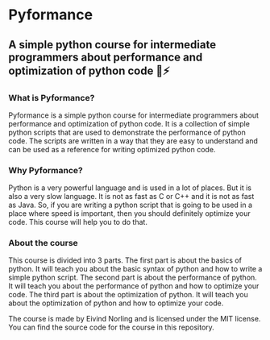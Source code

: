 # Pyformance
## A simple python course for intermediate programmers about performance and optimization of python code 💨⚡

### What is Pyformance?
Pyformance is a simple python course for intermediate programmers about performance and optimization of python code. It is a collection of simple python scripts that are used to demonstrate the performance of python code. The scripts are written in a way that they are easy to understand and can be used as a reference for writing optimized python code.

### Why Pyformance?
Python is a very powerful language and is used in a lot of places. But it is also a very slow language. It is not as fast as C or C++ and it is not as fast as Java. So, if you are writing a python script that is going to be used in a place where speed is important, then you should definitely optimize your code. This course will help you to do that.

### About the course
This course is divided into 3 parts. The first part is about the basics of python. It will teach you about the basic syntax of python and how to write a simple python script. The second part is about the performance of python. It will teach you about the performance of python and how to optimize your code. The third part is about the optimization of python. It will teach you about the optimization of python and how to optimize your code.

The course is made by Eivind Norling and is licensed under the MIT license. You can find the source code for the course in this repository.